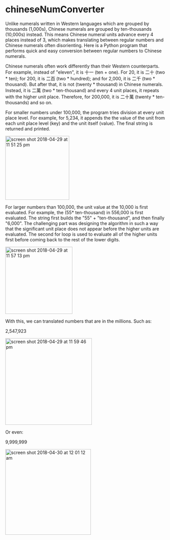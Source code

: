 # chineseNumConverter

Unlike numerals written in Western languages which are grouped by thousands (1,000s), Chinese numerals are grouped by ten-thousands (10,000s) instead. This means Chinese numeral units advance every 4 places instead of 3, which makes translating between regular numbers and Chinese numerals often disorienting. Here is a Python program that performs quick and easy conversion between regular numbers to Chinese numerals.

Chinese numerals often work differently than their Western counterparts. For example, instead of "eleven", it is 十一 (ten + one). For 20, it is 二十 (two * ten); for 200, it is 二百 (two * hundred); and for 2,000, it is 二千 (two * thousand). But after that, it is not (twenty * thousand) in Chinese numerals. Instead, it is 二萬 (two * ten-thousand) and every 4 unit places, it repeats with the higher unit place. Therefore, for 200,000, it is 二十萬 (twenty * ten-thousands) and so on.

For smaller numbers under 100,000, the program tries division at every unit place level. For example, for 5,234, it appends the the value of the unit from each unit place level (key) and the unit itself (value). The final string is returned and printed.

<img width="200" alt="screen shot 2018-04-29 at 11 51 25 pm" src="https://user-images.githubusercontent.com/25806927/39414660-536d9598-4c08-11e8-8586-2851c14c6c1e.png">

For larger numbers than 100,000, the unit value at the 10,000 is first evaluated. For example, the (55* ten-thousand) in 556,000 is first evaluated. The string first builds the "55" + "ten-thousand", and then finally "6,000". The challenging part was designing the algorithm in such a way that the significant unit place does not appear before the higher units are evaluated. The second for loop is used to evaluate all of the higher units first before coming back to the rest of the lower digits.

<img width="210" alt="screen shot 2018-04-29 at 11 57 13 pm" src="https://user-images.githubusercontent.com/25806927/39414761-422f2430-4c09-11e8-8e3d-189aa49e7841.png">

With this, we can translated numbers that are in the millions. Such as:

2,547,923

<img width="271" alt="screen shot 2018-04-29 at 11 59 46 pm" src="https://user-images.githubusercontent.com/25806927/39414775-7ab2c2ee-4c09-11e8-9a3f-ece1c1d7ca1f.png">

Or even:

9,999,999

<img width="268" alt="screen shot 2018-04-30 at 12 01 12 am" src="https://user-images.githubusercontent.com/25806927/39414782-a1ff1762-4c09-11e8-98bc-aa86ae5160e5.png">




